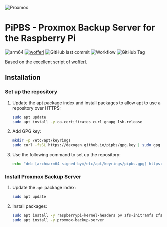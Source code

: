 ![Proxmox](https://www.casalicomputers.com/sites/default/files/proxmox-logo.png)
# PiPBS - Proxmox Backup Server for the Raspberry Pi
![arm64](https://img.shields.io/badge/architecture-arm64-9cf)
[![wofferl](https://img.shields.io/badge/wofferl-proxmox--backup--arm64-orange.svg)](https://github.com/wofferl/proxmox-backup-arm64)
![GitHub last commit](https://img.shields.io/github/last-commit/dexogen/pipbs)
![Workflow](https://github.com/dexogen/pipbs/actions/workflows/main.yml/badge.svg)
![GitHub Tag](https://img.shields.io/github/v/tag/wofferl/proxmox-backup-arm64)

Based on the excellent script of [wofferl](https://github.com/wofferl/proxmox-backup-arm64).

## Installation

### Set up the repository

1. Update the apt package index and install packages to allow apt to use a repository over HTTPS:
    ```bash
    sudo apt update
    sudo apt install -y ca-certificates curl gnupg lsb-release
    ```

2. Add GPG key:
    ```bash
    mkdir -p /etc/apt/keyrings
    sudo curl -fsSL https://dexogen.github.io/pipbs/gpg.key | sudo gpg --dearmor -o /etc/apt/keyrings/pipbs.gpg
    ```

3. Use the following command to set up the repository:
    ```bash
    echo "deb [arch=arm64 signed-by=/etc/apt/keyrings/pipbs.gpg] https://dexogen.github.io/pipbs/ bookworm main" > /etc/apt/sources.list.d/pipbs.list
    ```

### Install Proxmox Backup Server

1. Update the `apt` package index:
    ```bash
    sudo apt update
    ```
2. Install packages:
    ```bash
    sudo apt install -y raspberrypi-kernel-headers pv zfs-initramfs zfsutils-linux
    sudo apt install -y proxmox-backup-server
    ```
